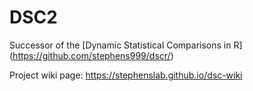 # DSC2

Successor of the [Dynamic Statistical Comparisons in R]
(https://github.com/stephens999/dscr/)

Project wiki page: https://stephenslab.github.io/dsc-wiki
